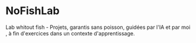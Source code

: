 # NoFishLab
Lab whitout fish - Projets, garantis sans poisson, guidées par l'IA et par moi , à fin d'exercices dans un contexte d'apprentissage.
